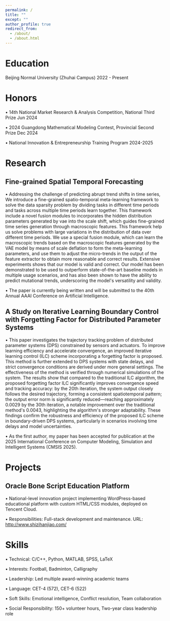 ```yaml
---
permalink: /
title: ""
except: ""
author_profile: true
redirect_from: 
  - /about/
  - /about.html
---
```


Education
======
Beijing Normal University (Zhuhai Campus) 2022 - Present

Honors
======
• 14th National Market Research & Analysis Competition, National Third Prize Jun 2024  

• 2024 Guangdong Mathematical Modeling Contest, Provincial Second Prize Dec 2024  

• National Innovation & Entrepreneurship Training Program 2024-2025  


Research
======

Fine-grained Spatial Temporal Forecasting
------

• Addressing the challenge of predicting abrupt trend shifts in time series, We introduce a fine-grained spatio-temporal
meta-learning framework to solve the data sparsity problem by dividing tasks in different time periods and tasks
across multiple time periods learn together. This framework include a novel fusion modules to incorporates the
hidden distribution parameters generated by vae into the scale shift, which guides fine-grained time series generation
through macroscopic features. This framework help us solve problems with large variations in the distribution of data
over different time periods. We use a special fusion module, which can learn the macroscopic trends based on the
macroscopic features generated by the VAE model by means of scale deflation to form the meta-learning parameters,
and use them to adjust the micro-trends in the output of the feature extractor to obtain more reasonable and correct
results. Extensive experiments shows that our model is valid and correct. Our model has been demonstrated to be
used to outperform state-of-the-art baseline models in multiple usage scenarios, and has also been shown to have the
ability to predict mutational trends, underscoring the model's versatility and validity.  

• The paper is currently being written and will be submitted to the 40th Annual AAAI Conference on Artificial Intelligence.

A Study on Iterative Learning Boundary Control with Forgetting Factor for Distributed Parameter
Systems
------

• This paper investigates the trajectory tracking problem of distributed parameter systems (DPS) constrained by sensors
and actuators. To improve learning efficiency and accelerate convergence, an improved iterative learning control (ILC)
scheme incorporating a forgetting factor is proposed. This method is further extended to DPS systems with state delays,
and strict convergence conditions are derived under more general settings. The effectiveness of the method is verified
through numerical simulations of the system. The results show that compared to the traditional ILC algorithm, the
proposed forgetting factor ILC significantly improves convergence speed and tracking accuracy: by the 20th iteration,
the system output closely follows the desired trajectory, forming a consistent spatiotemporal pattern; the output error
norm is significantly reduced—reaching approximately 0.0029 by the 30th iteration, a notable improvement over the
traditional method's 0.0043, highlighting the algorithm's stronger adaptability. These findings confirm the robustness
and efficiency of the proposed ILC scheme in boundary-driven DPS systems, particularly in scenarios involving time
delays and model uncertainties.  

• As the first author, my paper has been accepted for publication at the 2025 International Conference on Computer
Modeling, Simulation and Intelligent Systems (CMSIS 2025).

Projects
======

Oracle Bone Script Education Platform
------

• National-level innovation project implementing WordPress-based educational platform with custom HTML/CSS modules, deployed on Tencent Cloud.  

• Responsibilities: Full-stack development and maintenance. URL: http://www.shizihanjiao.com/

Skills
======
• Technical: C/C++, Python, MATLAB, SPSS, LaTeX  

• Interests: Football, Badminton, Calligraphy  

• Leadership: Led multiple award-winning academic teams  

• Language: CET-4 (572), CET-6 (522)  

• Soft Skills: Emotional intelligence, Conflict resolution, Team collaboration  

• Social Responsibility: 150+ volunteer hours, Two-year class leadership role

